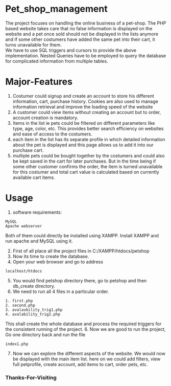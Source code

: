 # Pet_shop_management
The project focuses on handling the online business of a pet-shop. The PHP based website takes care that no false information is displayed on the website and a pet once sold should not be displayed in the lists anymore and if some other costumers have added the same pet into their cart, it turns unavailable for them.<br />
We have to use SQL triggers and cursors to provide the above implementation. Nested Queries have to be employed to query the database for complicated information from multiple tables.
# Major-Features
1. Costumer could signup and create an account to store his different information, cart, purchase history. Cookies are also used to manage information retrieval and improve the loading speed of the website
2. A customer could view items without creating an account but to order, account creation is mandatory.
3. Items in the list ie pets could be filtered on different parameters like type, age, color, etc. This provides better search efficiency on websites and ease of access to the costumers.
4. each item in the list has its separate profile in which detailed information about the pet is displayed and this page allows us to add it into our purchase cart.
5. multiple pets could be bought together by the costumers and could also be kept saved in the cart for later purchases. But in the time being if some other customer confirms the order, the item is turned unavailable for this costumer and total cart value is calculated based on currently available cart items.

# Usage
1. software requirements: 
````
MySQL
Apache webserver
````
Both of them could directly be installed using XAMPP.
Install XAMPP and run apache and MySQL using it.

2. First of all place all the project files in C:/XAMPP/htdocs/petshop
3. Now its time to create the database.
4. Open your web browser and go to address
````
localhost/htdocs
````
5. You would find petshop directory there, go to petshop and then db_create directory.
4. We need to run all 4 files in a particular order.
````
1. first.php
2. second.php
3. avalavbility_trig1.php
4. avalability_trig2.php
````
This shall create the whole database and process the required triggers for the consistent running of the project.
6. Now we are good to run the project, Go one directory back and run the file
````
index1.php
````
7. Now we can explore the different aspects of the website. We would now be displayed with the main item list. here on we could add filters, view full petprofile, create account, add items to cart, order pets, etc.


<h3> Thanks-For-Visiting</h3>
